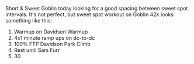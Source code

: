 Short & Sweet Goblin today looking for a good spacing between sweet spot intervals. It's not perfect, but sweet spot workout on Goblin 42k looks something like this:

1. Warmup on Davidson Warmup
2. 4x1 minute ramp ups on dc-to-dc
3. 100% FTP Davidson Park Climb
4. Rest until Sam Furr
5. 30